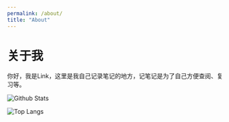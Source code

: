 ```yaml
---
permalink: /about/
title: "About"
---
```


# 关于我

你好，我是Link，这里是我自己记录笔记的地方，记笔记是为了自己方便查阅、复习等。

![Github Stats](https://github-readme-stats.vercel.app/api?username=herolink&show_icons=true)

![Top Langs](https://github-readme-stats.vercel.app/api/top-langs/?username=herolink&layout=compact)